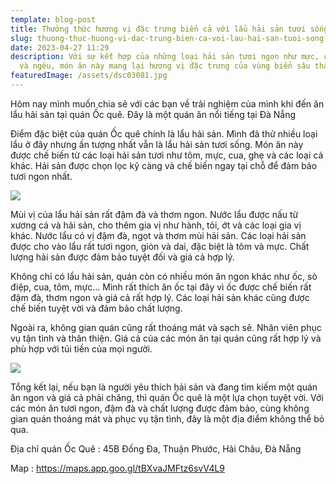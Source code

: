 ```yaml
---
template: blog-post
title: Thưởng thức hương vị đặc trưng biển cả với lẩu hải sản tươi sống tại ốc quê
slug: thuong-thuc-huong-vi-dac-trung-bien-ca-voi-lau-hai-san-tuoi-song-tai-oc-que
date: 2023-04-27 11:29
description: Với sự kết hợp của những loại hải sản tươi ngon như mực, cá, chả cá
  và ngêu, món ăn này mang lại hương vị đặc trưng của vùng biển sâu thẳm.
featuredImage: /assets/dsc03081.jpg
---
```

Hôm nay mình muốn chia sẻ với các bạn về trải nghiệm của mình khi đến ăn lẩu hải sản tại quán Ốc quê. Đây là một quán ăn nổi tiếng tại Đà Nẵng

Điểm đặc biệt của quán Ốc quê chính là lẩu hải sản. Mình đã thử nhiều loại lẩu ở đây nhưng ấn tượng nhất vẫn là lẩu hải sản tươi sống. Món ăn này được chế biến từ các loại hải sản tươi như tôm, mực, cua, ghẹ và các loại cá khác. Hải sản được chọn lọc kỹ càng và chế biến ngay tại chỗ để đảm bảo tươi ngon nhất.

![](/assets/dsc03094.jpg)

Mùi vị của lẩu hải sản rất đậm đà và thơm ngon. Nước lẩu được nấu từ xương cá và hải sản, cho thêm gia vị như hành, tỏi, ớt và các loại gia vị khác. Nước lẩu có vị đậm đà, ngọt và thơm mùi hải sản. Các loại hải sản được cho vào lẩu rất tươi ngon, giòn và dai, đặc biệt là tôm và mực. Chất lượng hải sản được đảm bảo tuyệt đối và giá cả hợp lý.

Không chỉ có lẩu hải sản, quán còn có nhiều món ăn ngon khác như ốc, sò điệp, cua, tôm, mực... Mình rất thích ăn ốc tại đây vì ốc được chế biến rất đậm đà, thơm ngon và giá cả rất hợp lý. Các loại hải sản khác cũng được chế biến tuyệt vời và đảm bảo chất lượng.

Ngoài ra, không gian quán cũng rất thoáng mát và sạch sẽ. Nhân viên phục vụ tận tình và thân thiện. Giá cả của các món ăn tại quán cũng rất hợp lý và phù hợp với túi tiền của mọi người.

![](/assets/dsc03093.jpg)

Tổng kết lại, nếu bạn là người yêu thích hải sản và đang tìm kiếm một quán ăn ngon và giá cả phải chăng, thì quán Ốc quê là một lựa chọn tuyệt vời. Với các món ăn tươi ngon, đậm đà và chất lượng được đảm bảo, cùng không gian quán thoáng mát và phục vụ tận tình, đây là một địa điểm không thể bỏ qua.

Địa chỉ quán Ốc Quê : 45B Đống Đa, Thuận Phước, Hải Châu, Đà Nẵng

M﻿ap : https://maps.app.goo.gl/tBXvaJMFtz6svV4L9